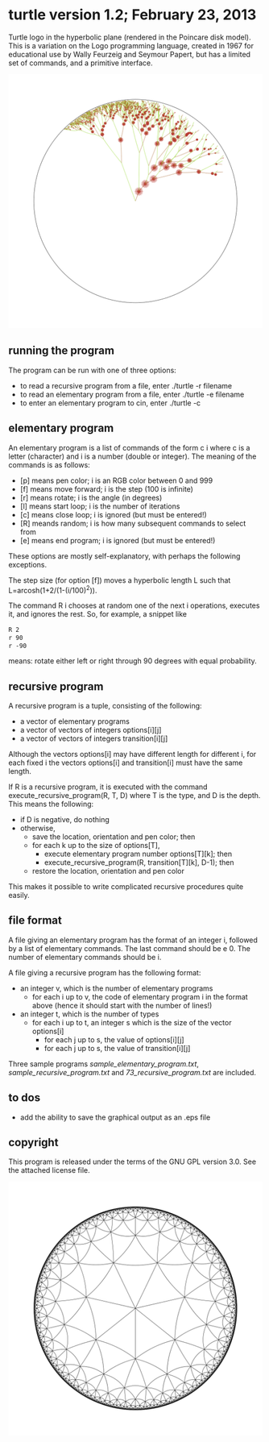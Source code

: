 **turtle** version 1.2; February 23, 2013
=======================================

Turtle logo in the hyperbolic plane (rendered in the Poincare disk model). 
This is a variation on the Logo
programming language, created in 1967 for educational use by Wally Feurzeig and
Seymour Papert, but has a limited set of commands, and a primitive interface.

![random tree](https://github.com/dannycalegari/turtle/blob/master/random_tree.png)

running the program
-------------------

The program can be run with one of three options:

* to read a recursive program from a file, enter ./turtle -r filename
* to read an elementary program from a file, enter ./turtle -e filename
* to enter an elementary program to cin, enter ./turtle -c

elementary program
------------------

An elementary program is a list of commands of the form c i where c is a letter (character)
and i is a number (double or integer). The meaning of the commands is as follows:

* [p] means pen color; i is an RGB color between 0 and 999
* [f] means move forward; i is the step (100 is infinite)
* [r] means rotate; i is the angle (in degrees)
* [l] means start loop; i is the number of iterations
* [c] means close loop; i is ignored (but must be entered!)
* [R] meands random; i is how many subsequent commands to select from
* [e] means end program; i is ignored (but must be entered!)

These options are mostly self-explanatory, with perhaps the following exceptions.

The step size (for option [f]) moves a hyperbolic length L such that 
L=arcosh(1+2/(1-(i/100)<sup>2</sup>)).

The command R i chooses at random one of the next i operations, executes it,
and ignores the rest. So, for example, a snippet like

	R 2
	r 90
	r -90
	
means: rotate either left or right through 90 degrees with equal probability.

recursive program
-----------------

A recursive program is a tuple, consisting of the following:

* a vector of elementary programs
* a vector of vectors of integers options[i][j]
* a vector of vectors of integers transition[i][j]

Although the vectors options[i] may have different length for different i, for each fixed i
the vectors options[i] and transition[i] must have the same length.

If R is a recursive program, it is executed with the command execute_recursive_program(R, T, D)
where T is the type, and D is the depth. This means the following:

* if D is negative, do nothing
* otherwise, 
	* save the location, orientation and pen color; then
	* for each k up to the size of options[T], 
		* execute elementary program number options[T][k]; then
		* execute_recursive_program(R, transition[T][k], D-1); then
	* restore the location, orientation and pen color

This makes it possible to write complicated recursive procedures quite easily.

file format
-----------

A file giving an elementary program has the format of an integer i, followed by a list of
elementary commands. The last command should be e 0. The number of elementary commands should be i.

A file giving a recursive program has the following format:

* an integer v, which is the number of elementary programs
	* for each i up to v, the code of elementary program i in the format above (hence it should start with the number of lines!)
* an integer t, which is the number of types
	* for each i up to t, an integer s which is the size of the vector options[i]
		* for each j up to s, the value of options[i][j]
		* for each j up to s, the value of transition[i][j]
		
Three sample programs _sample\_elementary\_program.txt_, _sample\_recursive\_program.txt_ and _73\_recursive\_program.txt_ are included.

to dos
------
* add the ability to save the graphical output as an .eps file

copyright
---------

This program is released under the terms of the GNU GPL version 3.0. See the
attached license file.

![73 grid](https://github.com/dannycalegari/turtle/blob/master/73_grid.png)
